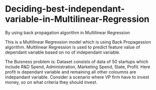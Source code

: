 # Deciding-best-independant-variable-in-Multilinear-Regression
By using back propagation algorithm in Multilinear Regression

This is a Multilinear Regression model which is using Back Propagession algorithm.
Multilinear Regression is used to predict feature value of dependant variable based on no of independant variable.

The Buisness problem is:
Dataset consists of data of 50 startups which include  R&D Spend, Administration, Marketing Spend, State, Profit. Here profit is dependant variable and remaining all other coloumns are indepandant variable. Consider a scenario where VP firm have to invest money, so on what criteria they should invest. 
